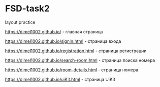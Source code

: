 # FSD-task2
layout practice

https://dimel1002.github.io/ - главная страница

https://dimel1002.github.io/signIn.html - страница входа

https://dimel1002.github.io/registration.html - страница регистрации

https://dimel1002.github.io/search-room.html - страница поиска номера

https://dimel1002.github.io/room-details.html - страница номера

https://dimel1002.github.io/uiKit.html - страница UiKit
